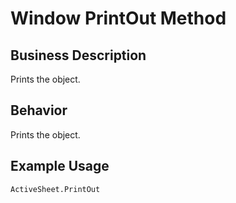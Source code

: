 # Window PrintOut Method

## Business Description
Prints the object.

## Behavior
Prints the object.

## Example Usage
```vba
ActiveSheet.PrintOut
```